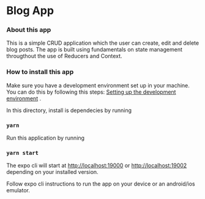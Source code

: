 # Blog App

### About this app

This is a simple CRUD application which the user can create, edit and delete blog posts. The app is built using fundamentals on state management througthout the use of Reducers and Context.

### How to install this app

Make sure you have a development environment set up in your machine. You can do this by following this steps: [Setting up the development environment](https://reactnative.dev/docs/environment-setup) . <br/>

In this directory, install is dependecies by running

### `yarn`

Run this application by running

### `yarn start`

The expo cli will start at [http://localhost:19000](http://localhost:19000) or [http://localhost:19002](http://localhost:19002) depending on your installed version.

Follow expo cli instructions to run the app on your device or an android/ios emulator.
